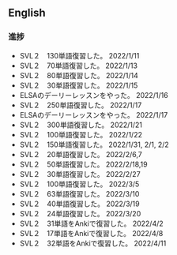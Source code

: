 ## English

### 進捗

- SVL２　130単語復習した。 2022/1/11
- SVL２　70単語復習した。 2022/1/13
- SVL２　80単語復習した。 2022/1/14
- SVL２　30単語復習した。 2022/1/15
- ELSAのデーリーレッスンをやった。 2022/1/16
- SVL２　250単語復習した。 2022/1/17
- ELSAのデーリーレッスンをやった。 2022/1/17
- SVL２　300単語復習した。 2022/1/21
- SVL２　100単語復習した。 2022/1/22
- SVL２　150単語復習した。 2022/1/31, 2/1, 2/2
- SVL２　20単語復習した。 2022/2/6,7
- SVL２　50単語復習した。 2022/2/18,19
- SVL２　30単語復習した。 2022/2/27
- SVL２　100単語復習した。 2022/3/5
- SVL２　63単語復習した。 2022/3/10
- SVL２　40単語復習した。 2022/3/19
- SVL２　24単語復習した。 2022/3/20
- SVL２　31単語をAnkiで復習した。 2022/4/2
- SVL２　17単語をAnkiで復習した。 2022/4/8
- SVL２　32単語をAnkiで復習した。 2022/4/11



